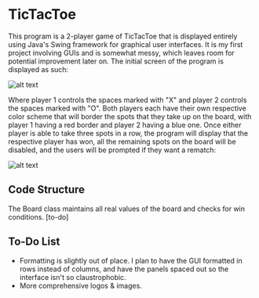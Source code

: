 # TicTacToe

This program is a 2-player game of TicTacToe that is displayed entirely using Java's Swing framework for graphical user interfaces. It is my first project involving GUIs and is
somewhat messy, which leaves room for potential improvement later on. The initial screen of the program is displayed as such:

![alt text](https://i.imgur.com/lwWvwq3.png)

Where player 1 controls the spaces marked with "X" and player 2 controls the spaces marked with "O". Both players each have their own respective color scheme that will border the
spots that they take up on the board, with player 1 having a red border and player 2 having a blue one. Once either player is able to take three spots in a row, the program
will display that the respective player has won, all the remaining spots on the board will be disabled, and the users will be prompted if they want a rematch:

![alt text](https://i.imgur.com/63y8j3E.png)


## Code Structure
The Board class maintains all real values of the board and checks for win conditions.
[to-do]

## To-Do List
- Formatting is slightly out of place. I plan to have the GUI formatted in rows instead of columns, and have the panels spaced out so the interface isn't so claustrophobic.
- More comprehensive logos & images.

